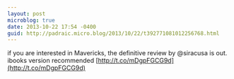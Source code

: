 ```yaml
---
layout: post
microblog: true
date: 2013-10-22 17:54 -0400
guid: http://padraic.micro.blog/2013/10/22/t392771081012256768.html
---
```

if you are interested in Mavericks, the definitive review by @siracusa is out. ibooks version recommended [http://t.co/mDgpFGCG9d](http://t.co/mDgpFGCG9d)
